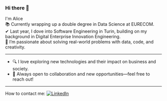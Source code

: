 ### Hi there 👋

I'm Alice  
📚 Currently wrapping up a double degree in Data Science at EURECOM.  
✔ Last year, I dove into Software Engineering in Turin, building on my background in Digital Enterprise Innovation Engineering.  
🚀 I’m passionate about solving real-world problems with data, code, and creativity.

---

- 🔍 I love exploring new technologies and their impact on business and society.
- 💬 Always open to collaboration and new opportunities—feel free to reach out!

---

How to contact me:
[![LinkedIn](https://img.shields.io/badge/-LinkedIn-blue?style=flat-square&logo=linkedin)](https://www.linkedin.com/in/alice-boccadifuoco-557454217/)
